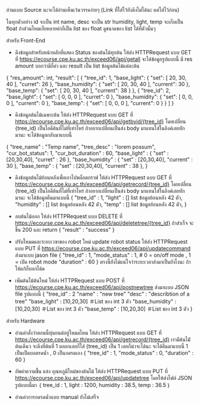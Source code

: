 อ่านแบบ Source นะจะได้อ่านเห็นเว้นวรรคง่ายๆ
(Link ที่ใส่ไว้ยังดึงไม่ได้นะ แค่ใส่ไว้ก่อน)

ในทุกตัวอย่าง 
id จะเป็น int
name, desc จะเป็น str
humidity, light, temp จะเก็บเป็น float ถ้าส่วนไหมเก็ยหลายค่าก็เป็น list ของ float ดูขนาดของ list ได้ที่ตัวนั้นๆ

สำหรับ Front-End

- ดึงข้อมูลสำหรับหน้าหลักที่แสดง Status ชองต้นไม้ทุกต้น ให้ส่ง HTTPRequest แบบ GET ที่
https://ecourse.cpe.ku.ac.th/exceed06/api/getall
จะได้ข้อมูลรูปแบบนี้ มี res amount บอกว่ามีกี่ค่า และ result เป็น list ข้อมูลต้นไม้แต่ละต้น

{
    "res_amount": int,
    "result": [
        {
            "tree_id": 1,
            "base_light": {
                "set": [
                    20,
                    30,
                    40
                ],
                "curret": 26
            },
            "base_humidity": {
                "set": [
                    20,
                    30,
                    40
                ],
                "current": 30
            },
            "base_temp": {
                "set": [
                    20,
                    30,
                    40
                ],
                "current": 38
            }
        },
        {
            "tree_id": 2,
            "base_light": {
                "set": [
                    0,
                    0,
                    0
                ],
                "curret": 0
            },
            "base_humidity": {
                "set": [
                    0,
                    0,
                    0
                ],
                "current": 0
            },
            "base_temp": {
                "set": [
                    0,
                    0,
                    0
                ],
                "current": 0
            }
        }
    ]
}

- ดึงข้อมูลต้นไม้เฉพาะต้น ให้ส่ง HTTPRequest แบบ GET ที่
https://ecourse.cpe.ku.ac.th/exceed06/api/getbyid/{tree_id}
โดยเปลี่ยน {tree_id} เป็นไอดีต้นที่ไม่ที่เท่าไหร่ ถ้าอยากเปลี่ยนเป็นส่ง body มาแทนใส่ในลิงค์เลยทักมานะ
จะได้ข้อมูลกลับมาแบบนี้

{
        "tree_name" : "Temp name",
        "tree_desc" : "lorem possum",
        "cur_bot_status": 1,
        "cur_bot_duration" : 60,
        "base_light" : {
                "set" : [20,30,40],
                "curret" : 26
                },
        "base_humidity" : {
            "set" : [20,30,40],
            "current" : 30
            },
        "base_temp" : {
            "set" : [20,30,40],
            "current" : 38
            },
    }

- ดึงข้อมูลต้นไม้ย้อนหลังเพื่อเอาไปพล็อตกราฟ ให้ส่ง HTTPRequest แบบ GET ที่
https://ecourse.cpe.ku.ac.th/exceed06/api/getrecord/{tree_id}
โดยเปลี่ยน {tree_id} เป็นไอดีต้นที่ไม่ที่เท่าไหร่ ถ้าอยากเปลี่ยนเป็นส่ง body มาแทนใส่ในลิงค์เลยทักมานะ
จะได้ข้อมูลคืนมาแบบนี้
{
        "tree_id" : 1,
        "light" : [] list ข้อมูลย้อนหลัง 42 ตัว,
        "humidity" : [] list ข้อมูลย้อนหลัง 42 ตัว,
        "temp" : [] list ข้อมูลย้อนหลัง 42 ตัว,
}

- ลบต้นไม้ออก ให้ส่ง HTTPRequest แบบ DELETE ที่
https://ecourse.cpe.ku.ac.th/exceed06/api/deletetree/{tree_id}
ถ้าสำเร็จ จะขึ้น 200 และ return
{
        "result" : "success"
}

- ปรับโหมดและระยะเวฃาของ robot ใหม่ update robot status ให้ส่ง HTTPRequest แบบ PUT ที่
https://ecourse.cpe.ku.ac.th/exceed06/api/updatecommand
ส่งมาเเบบ jason file 
{
    "tree_id" : 1,
    "mode_status" : 1, # 0 = on/off mode , 1 = เปิด robot mode
    "duration" : 60
}
ตรงนี้ยังไม่แน่ใจว่าระยะเวลาส่งมาเป็นยังไงนะ ถ้าให้แก้ก็บอกได้ด

- เพิ่มต้นไม้ต้นใหม่ ให้ส่ง HTTPRequest แบบ POST ที่
https://ecourse.cpe.ku.ac.th/exceed06/api/postnewtree
ส่งมาเเบบ JSON file รูปแบบนี้
{
    "tree_id" : 2
    "name" : "new tree"
    "desc" : "describtion of a tree"
    "base_light" : [10,20,30] ＃List ของ int 3 ตัว
    "base_humidity" : [10,20,30]  ＃List ของ int 3 ตัว
    "base_temp" : [10,20,30] ＃List ของ int 3 ตัว
}

สำหรับ Hardware
- อ่านคำสั่งว่าตอนนี้หุ่นยนต์อยู่โหมดไหน ให้ส่ง HTTPRequest แบบ GET ที่
https://ecourse.cpe.ku.ac.th/exceed06/api/getrecord/{tree_id}
เรามีต้นไม้้ต้นเดีนว จะดึงที่ต้นที่ 1 ตลอกเลยก็ใส่ {tree_id} เป็น 1 เลยก็น่าจะได้นะ
จะได้คืนมาแบบนี้ 1 เป็นเปืดบอตรดน้ำ , 0 เป็นกดรดเอง
{
        "tree_id" : 1,
        "mode_status" : 0,
        "duration" : 60
}

- อัพค่าความชื้น แสง อุณหภูมิใหม่ของต้นไม้ ให้ส่ง HTTPRequest แบบ PUT ที่
https://ecourse.cpe.ku.ac.th/exceed06/api/updatetree
โดยให้ส่งไฟล์ JSON รูปแบบนี้มา
｛
    tree_id : 1,
    light : 1200,
    humidity : 38.5,
    temp : 36.5
 ｝
 
- อ่านค่าการกดรดน้ำแบบ manual 
ยังไม่เสร็จ
